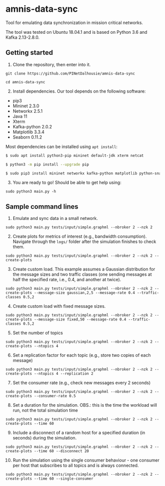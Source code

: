 # amnis-data-sync

Tool for emulating data synchronization in mission critical networks.

The tool was tested on Ubuntu 18.04.1 and is based on Python 3.6 and Kafka 2.13-2.8.0.

## Getting started

1. Clone the repository, then enter into it.

```git clone https://github.com/PINetDalhousie/amnis-data-sync```

```cd amnis-data-sync```

2. Install dependencies. Our tool depends on the following software:

  - pip3
  - Mininet 2.3.0
  - Networkx 2.5.1
  - Java 11
  - Xterm
  - Kafka-python 2.0.2
  - Matplotlib 3.3.4
  - Seaborn 0.11.2

  Most dependencies can be installed using `apt install`:
  
  ```bash
  $ sudo apt install python3-pip mininet default-jdk xterm netcat
  
  $ python3 -m pip install --upgrade pip
  
  $ sudo pip3 install mininet networkx kafka-python matplotlib python-snappy lz4 seaborn
  ```
  3. You are ready to go! Should be able to get help using:

  ```sudo python3 main.py -h```
  
  ## Sample command lines
  
  1) Emulate and sync data in a small network.
  
  ```sudo python3 main.py tests/input/simple.graphml --nbroker 2 --nzk 2```
  
  2) Create plots for metrics of interest (e.g., bandwidth consumption). Navigate through the `logs/` folder after the simulation finishes to check them.

  ```sudo python3 main.py tests/input/simple.graphml --nbroker 2 --nzk 2 --create-plots```
  
  3) Create custom load. This example assumes a Gaussian distribution for the message sizes and two traffic classes (one sending messages at half the specified rate, i.e., 0.4, and another at twice).

  ```sudo python3 main.py tests/input/simple.graphml --nbroker 2 --nzk 2 --create-plots --message-size gaussian,2,5 --message-rate 0.4 --traffic-classes 0.5,2```
  
  4) Create custom load with fixed message sizes.

  ```sudo python3 main.py tests/input/simple.graphml --nbroker 2 --nzk 2 --create-plots --message-size fixed,50 --message-rate 0.4 --traffic-classes 0.5,2```
  
  5) Set the number of topics

  ```sudo python3 main.py tests/input/simple.graphml --nbroker 2 --nzk 2 --create-plots --ntopics 4```
  
  6) Set a replication factor for each topic (e.g., store two copies of each message)
  
  ```sudo python3 main.py tests/input/simple.graphml --nbroker 2 --nzk 2 --create-plots --ntopics 4 --replication 2```
  
  7) Set the consumer rate (e.g., check new messages every 2 seconds)

  ```sudo python3 main.py tests/input/simple.graphml --nbroker 2 --nzk 2 --create-plots --consumer-rate 0.5```
  
  8) Set a duration for the simulation. OBS.: this is the time the workload will run, not the total simulation time

  ```sudo python3 main.py tests/input/simple.graphml --nbroker 2 --nzk 2 --create-plots --time 60```
  
  9) Include a disconnect of a random host for a specified duration (in seconds) during the simulation.

  ```sudo python3 main.py tests/input/simple.graphml --nbroker 2 --nzk 2 --create-plots --time 60 --disconnect 20```
  
  10) Run the simulation using the single consumer behaviour - one consumer per host that subscribes to all topics and is always connected.

  ```sudo python3 main.py tests/input/simple.graphml --nbroker 2 --nzk 2 --create-plots --time 60 --single-consumer```
  
  
  
  
  
  
  
  
